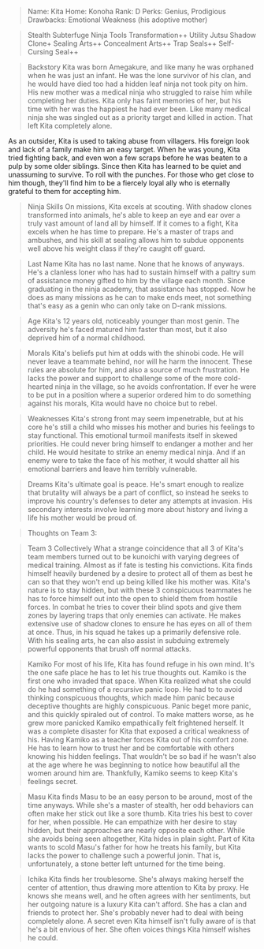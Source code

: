 >Name: Kita
>Home: Konoha
>Rank: D
>Perks: Genius, Prodigious
>Drawbacks: Emotional Weakness (his adoptive mother)

>Stealth
>Subterfuge
>Ninja Tools
>Transformation++
>Utility Jutsu
>Shadow Clone+
>Sealing Arts++
>Concealment Arts++
>Trap Seals++
>Self-Cursing Seal++

>Backstory
Kita was born Amegakure, and like many he was orphaned when he was just an infant. He was the lone survivor of his clan, and he would have died too had a hidden leaf ninja not took pity on him. His new mother was a medical ninja who struggled to raise him while completing her duties. Kita only has faint memories of her, but his time with her was the happiest he had ever been. Like many medical ninja she was singled out as a priority target and killed in action. That left Kita completely alone.

As an outsider, Kita is used to taking abuse from villagers. His foreign look and lack of a family make him an easy target. When he was young, Kita tried fighting back, and even won a few scraps before he was beaten to a pulp by some older siblings. Since then Kita has learned to be quiet and unassuming to survive. To roll with the punches. For those who get close to him though, they'll find him to be a fiercely loyal ally who is eternally grateful to them for accepting him.

>Ninja Skills
On missions, Kita excels at scouting. With shadow clones transformed into animals, he's able to keep an eye and ear over a truly vast amount of land all by himself. If it comes to a fight, Kita excels when he has time to prepare. He's a master of traps and ambushes, and his skill at sealing allows him to subdue opponents well above his weight class if they're caught off guard.

>Last Name
Kita has no last name. None that he knows of anyways. He's a clanless loner who has had to sustain himself with a paltry sum of assistance money gifted to him by the village each month. Since graduating in the ninja academy, that assistance has stopped. Now he does as many missions as he can to make ends meet, not something that's easy as a genin who can only take on D-rank missions.

>Age
Kita's 12 years old, noticeably younger than most genin. The adversity he's faced matured him faster than most, but it also deprived him of a normal childhood.

>Morals
Kita's beliefs put him at odds with the shinobi code. He will never leave a teammate behind, nor will he harm the innocent. These rules are absolute for him, and also a source of much frustration. He lacks the power and support to challenge some of the more cold-hearted ninja in the village, so he avoids confrontation. If ever he were to be put in a position where a superior ordered him to do something against his morals, Kita would have no choice but to rebel.

>Weaknesses
Kita's strong front may seem impenetrable, but at his core he's still a child who misses his mother and buries his feelings to stay functional. This emotional turmoil manifests itself in skewed priorities. He could never bring himself to endanger a mother and her child. He would hesitate to strike an enemy medical ninja. And if an enemy were to take the face of his mother, it would shatter all his emotional barriers and leave him terribly vulnerable.

>Dreams
Kita's ultimate goal is peace. He's smart enough to realize that brutality will always be a part of conflict, so instead he seeks to improve his country's defenses to deter any attempts at invasion. His secondary interests involve learning more about history and living a life his mother would be proud of.

>Thoughts on Team 3:

>Team 3 Collectively
What a strange coincidence that all 3 of Kita's team members turned out to be kunoichi with varying degrees of medical training. Almost as if fate is testing his convictions. Kita finds himself heavily burdened by a desire to protect all of them as best he can so that they won't end up being killed like his mother was. Kita's nature is to stay hidden, but with these 3 conspicuous teammates he has to force himself out into the open to shield them from hostile forces. In combat he tries to cover their blind spots and give them zones by layering traps that only enemies can activate. He makes extensive use of shadow clones to ensure he has eyes on all of them at once. Thus, in his squad he takes up a primarily defensive role. With his sealing arts, he can also assist in subduing extremely powerful opponents that brush off normal attacks.

>Kamiko
For most of his life, Kita has found refuge in his own mind. It's the one safe place he has to let his true thoughts out. Kamiko is the first one who invaded that space. When Kita realized what she could do he had something of a recursive panic loop. He had to to avoid thinking conspicuous thoughts, which made him panic because deceptive thoughts are highly conspicuous. Panic beget more panic, and this quickly spiraled out of control. To make matters worse, as he grew more panicked Kamiko empathically felt frightened herself. It was a complete disaster for Kita that exposed a critical weakness of his.
Having Kamiko as a teacher forces Kita out of his comfort zone. He has to learn how to trust her and be comfortable with others knowing his hidden feelings. That wouldn't be so bad if he wasn't also at the age where he was beginning to notice how beautiful all the women around him are. Thankfully, Kamiko seems to keep Kita's feelings secret.

>Masu
Kita finds Masu to be an easy person to be around, most of the time anyways. While she's a master of stealth, her odd behaviors can often make her stick out like a sore thumb. Kita tries his best to cover for her, when possible. He can empathize with her desire to stay hidden, but their approaches are nearly opposite each other. While she avoids being seen altogether, Kita hides in plain sight. Part of Kita wants to scold Masu's father for how he treats his family, but Kita lacks the power to challenge such a powerful jonin. That is, unfortunately, a stone better left unturned for the time being.

>Ichika
Kita finds her troublesome. She's always making herself the center of attention, thus drawing more attention to Kita by proxy. He knows she means well, and he often agrees with her sentiments, but her outgoing nature is a luxury Kita can't afford. She has a clan and friends to protect her. She's probably never had to deal with being completely alone. A secret even Kita himself isn't fully aware of is that he's a bit envious of her. She often voices things Kita himself wishes he could.